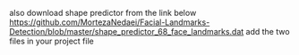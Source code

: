 also download shape predictor from the link below
https://github.com/MortezaNedaei/Facial-Landmarks-Detection/blob/master/shape_predictor_68_face_landmarks.dat
add the two files in your project file
